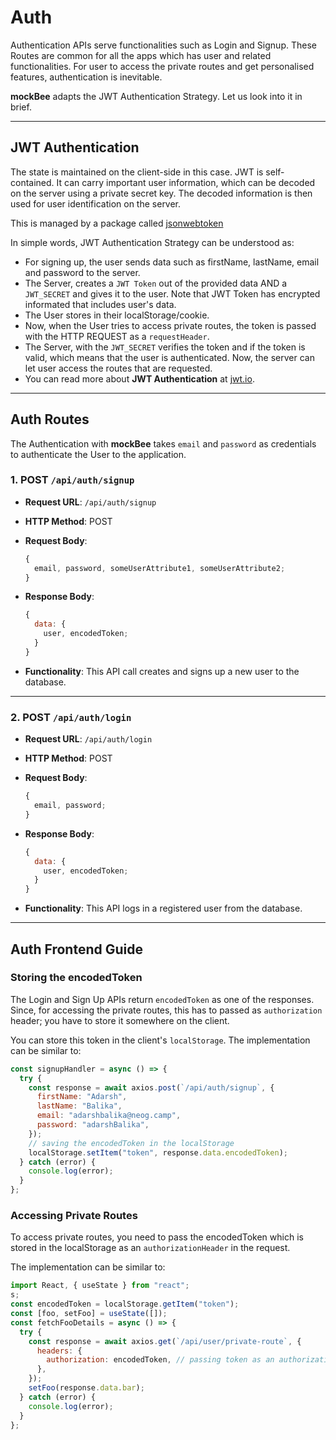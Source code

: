 # Auth

Authentication APIs serve functionalities such as Login and Signup. These Routes are common for all the apps which has user and related functionalities. For user to access the private routes and get personalised features, authentication is inevitable.

**mockBee** adapts the JWT Authentication Strategy. Let us look into it in brief.

---

## JWT Authentication

The state is maintained on the client-side in this case. JWT is self-contained. It can carry important user information, which can be decoded on the server using a private secret key. The decoded information is then used for user identification on the server.

This is managed by a package called [jsonwebtoken](https://www.npmjs.com/package/jsonwebtoken)

In simple words, JWT Authentication Strategy can be understood as:

- For signing up, the user sends data such as firstName, lastName, email and password to the server.
- The Server, creates a `JWT Token` out of the provided data AND a `JWT_SECRET` and gives it to the user. Note that JWT Token has encrypted informated that includes user's data.
- The User stores in their localStorage/cookie.
- Now, when the User tries to access private routes, the token is passed with the HTTP REQUEST as a `requestHeader`.
- The Server, with the `JWT_SECRET` verifies the token and if the token is valid, which means that the user is authenticated. Now, the server can let user access the routes that are requested.
- You can read more about **JWT Authentication** at [jwt.io](https://jwt.io/).

---

## Auth Routes

The Authentication with **mockBee** takes `email` and `password` as credentials to authenticate the User to the application.

### 1. POST `/api/auth/signup`

- **Request URL**: `/api/auth/signup`
- **HTTP Method**: POST
- **Request Body**:
  ```js
  {
    email, password, someUserAttribute1, someUserAttribute2;
  }
  ```
- **Response Body**:

  ```js
  {
    data: {
      user, encodedToken;
    }
  }
  ```

- **Functionality**: This API call creates and signs up a new user to the database.

---

### 2. POST `/api/auth/login`

- **Request URL**: `/api/auth/login`
- **HTTP Method**: POST
- **Request Body**:
  ```js
  {
    email, password;
  }
  ```
- **Response Body**:

  ```js
  {
    data: {
      user, encodedToken;
    }
  }
  ```

- **Functionality**: This API logs in a registered user from the database.

---

## Auth Frontend Guide

### Storing the encodedToken

The Login and Sign Up APIs return `encodedToken` as one of the responses. Since, for accessing the private routes, this has to passed as `authorization` header; you have to store it somewhere on the client.

You can store this token in the client's `localStorage`. The implementation can be similar to:

```jsx
const signupHandler = async () => {
  try {
    const response = await axios.post(`/api/auth/signup`, {
      firstName: "Adarsh",
      lastName: "Balika",
      email: "adarshbalika@neog.camp",
      password: "adarshBalika",
    });
    // saving the encodedToken in the localStorage
    localStorage.setItem("token", response.data.encodedToken);
  } catch (error) {
    console.log(error);
  }
};
```

### Accessing Private Routes

To access private routes, you need to pass the encodedToken which is stored in the localStorage as an `authorizationHeader` in the request.

The implementation can be similar to:

```jsx
import React, { useState } from "react";
s;
const encodedToken = localStorage.getItem("token");
const [foo, setFoo] = useState([]);
const fetchFooDetails = async () => {
  try {
    const response = await axios.get(`/api/user/private-route`, {
      headers: {
        authorization: encodedToken, // passing token as an authorization header
      },
    });
    setFoo(response.data.bar);
  } catch (error) {
    console.log(error);
  }
};
```
